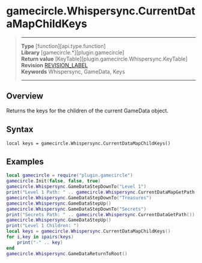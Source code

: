 # gamecircle.Whispersync.CurrentDataMapChildKeys

> --------------------- ------------------------------------------------------------------------------------------
> __Type__              [function][api.type.function]  
> __Library__           [gamecircle.*][plugin.gamecircle]  
> __Return value__      [KeyTable][plugin.gamecircle.Whispersync.KeyTable]  
> __Revision__          [REVISION_LABEL](REVISION_URL)  
> __Keywords__          Whispersync, GameData, Keys
> --------------------- ------------------------------------------------------------------------------------------


## Overview
Returns the keys for the children of the current GameData object.


## Syntax
	local keys = gamecircle.Whispersync.CurrentDataMapChildKeys()
	
## Examples

``````lua  
local gamecircle = require("plugin.gamecircle")  
gamecircle.Init(false, false, true)  
gamecircle.Whispersync.GameDataStepDownTo("Level 1")  
print("Level 1 Path: " .. gamecircle.Whispersync.CurrentDataMapGetPath())  
gamecircle.Whispersync.GameDataStepDownTo("Treasures")  
gamecircle.Whispersync.GameDataStepUp()  
gamecircle.Whispersync.GameDataStepDownTo("Secrets")  
print("Secrets Path: " .. gamecircle.Whispersync.CurrentDataGetPath())  
gamecircle.Whispersync.GameDataStepUp()  
print("Level 1 Children: ")  
local keys = gamecircle.Whispersync.CurrentDataMapChildKeys()  
for i,key in ipairs(keys)  
	print("-" .. key)  
end  
gamecircle.Whispersync.GameDataReturnToRoot()  
``````
